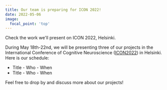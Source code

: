 ```yaml
---
title: Our team is preparing for ICON 2022!
date: 2022-05-06
image:
  focal_point: 'top'
---
```


Check the work we'll present on ICON 2022, Helsinki.

<!--more-->

During May 18th-22nd, we will be presenting three of our projects in the International Conference of Cognitive Neuroscience ([ICON2022](https://www2.helsinki.fi/en/conferences/international-conference-of-cognitive-neuroscience-2020)) in Helsinki. Here is our schedule:

- Title - Who - When
- Title - Who - When

Feel free to drop by and discuss more about our projects!

